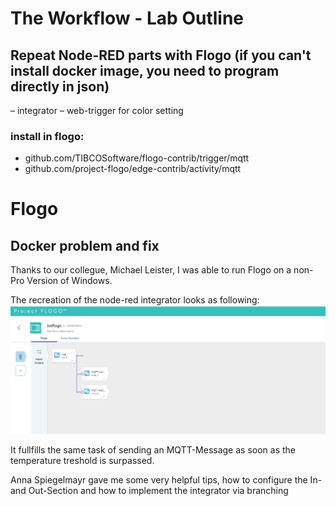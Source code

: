 # The Workflow - Lab Outline
## Repeat Node-RED parts with Flogo (if you can't install docker image, you need to program directly in json)
 – integrator
 – web-trigger for color setting
### install in flogo:
 - github.com/TIBCOSoftware/flogo-contrib/trigger/mqtt
 - github.com/project-flogo/edge-contrib/activity/mqtt
 
# Flogo

## Docker problem and fix
Thanks to our collegue, Michael Leister, I was able to run Flogo on a non-Pro Version of Windows.

The recreation of the node-red integrator looks as following:
![](https://github.com/pasci199601815/IoTMadlmayrNigl/blob/master/Lab-Exercises/Lab05/iotflogo.png)

It fullfills the same task of sending an MQTT-Message as soon as the temperature treshold is surpassed. 

Anna Spiegelmayr gave me some very helpful tips, how to configure the In- and Out-Section and how to implement the integrator via branching
